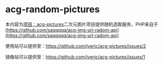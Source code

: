 # acg-random-pictures

本内容为[项目：acg-pictures](https://github.com/jyeric/acg-pictures)二次元图片项目提供随机选取服务，PHP来自于[https://github.com/saqqqqq/acg-img-url-radom-api](https://github.com/saqqqqq/acg-img-url-radom-api)

使用站可以提供至：https://github.com/jyeric/acg-pictures/issues/2

镜像站可以提供至：https://github.com/jyeric/acg-pictures/issues/1

